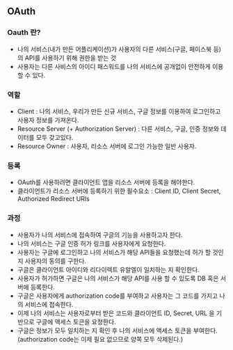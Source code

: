 ## OAuth

### Oauth 란?

- 나의 서비스(내가 만든 어플리케이션)가 사용자의 다른 서비스(구글, 페이스북 등)의 API를 사용하기 위해 권한을 받는 것
- 사용자는 다른 사비스의 아이디 패스워드를 나의 서비스에 공개없이 안전하게 이용 할 수 있다.

### 역할

- Client : 나의 서비스, 우리가 만든 신규 서비스, 구글 정보를 이용하여 로그인하고 사용자 정보를 가져온다.
- Resource Server (+ Authorization Server) : 다른 서비스, 구글, 인증 정보와 데이터를 모두 갖고있다.
- Resource Owner : 사용자, 리소스 서버에 로그인 가능한 일반 사용자.

### 등록

- OAuth를 사용하려면 클라이언트 앱을 리소스 서버에 등록을 해야한다.
- 클라이언트가 리소스 서버에 등록하기 위한 필수요소 : Client ID, Client Secret, Authorized Redirect URIs

### 과정

- 사용자가 나의 서비스에 접속하여 구글의 기능을 사용하고자 한다.
- 나의 서비스는 구글 인증 허가 링크를 사용자에게 요청한다.
- 사용자는 구글에 로그인하고 나의 서비스가 해당 API들을 요청했는데 허가 할 것인지 사용자의 동의를 구한다.
- 구글은 클라이언트 아이디와 리다이렉트 유알엘이 일치하는 지 확인한다.
- 사용자가 허가하면 구글은 나의 서비스가 해당 API를 사용 할 수 있도록 DB 혹은 서버에 등록한다.
- 구글은 사용자에게 authorization code를 부여하고 사용자는 그 코드를 가지고 나의 서비스에 접속한다.
- 이제 나의 서비스는 사용자로부터 받은 코드와 클라이언트 ID, Secret, URL 을 기반으로 구글에 액세스 토큰을 요청한다.
-  구글은 정보가 모두 일치하는 지 확인 후 나의 서비스에 액세스 토큰을 부여한다. (authorization code는 이제 필요 없으므로 양쪽 모두 삭제된다.)
